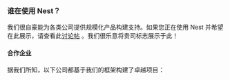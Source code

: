 ### 谁在使用 Nest？

我们很自豪能为各类公司提供规模化产品构建支持。如果您正在使用 Nest 并希望在此展示，请查看此[讨论帖](https://github.com/nestjs/nest/issues/1006) 。我们很乐意将贵司标志展示于此！

#### 合作企业

据我们所知，以下公司都基于我们的框架构建了卓越项目：